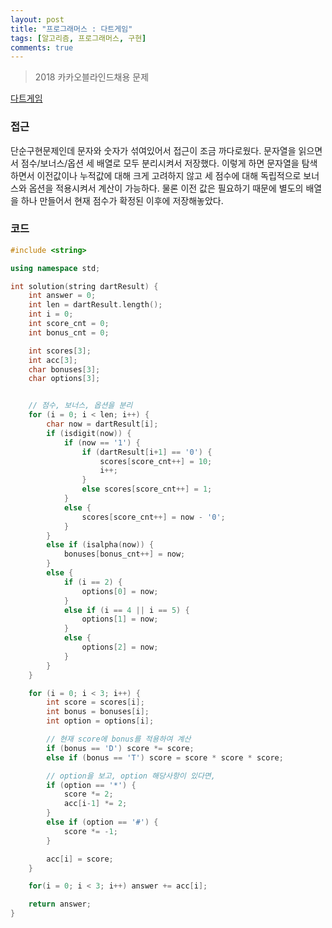 ```yaml
---
layout: post
title: "프로그래머스 : 다트게임"
tags: [알고리즘, 프로그래머스, 구현]
comments: true
---
```


> 2018 카카오블라인드채용 문제  

[다트게임](https://programmers.co.kr/learn/courses/30/lessons/17682)  

### 접근  
단순구현문제인데 문자와 숫자가 섞여있어서 접근이 조금 까다로웠다. 문자열을 읽으면서 점수/보너스/옵션 세 배열로 모두 분리시켜서 저장했다. 이렇게 하면 문자열을 탐색하면서 이전값이나 누적값에 대해 크게 고려하지 않고 세 점수에 대해 독립적으로 보너스와 옵션을 적용시켜서 계산이 가능하다. 물론 이전 값은 필요하기 때문에 별도의 배열을 하나 만들어서 현재 점수가 확정된 이후에 저장해놓았다.  

### 코드  
~~~c++
#include <string>

using namespace std;

int solution(string dartResult) {
    int answer = 0;
    int len = dartResult.length();
    int i = 0;
    int score_cnt = 0;
    int bonus_cnt = 0;

    int scores[3];
    int acc[3];
    char bonuses[3];
    char options[3];


    // 점수, 보너스, 옵션을 분리
    for (i = 0; i < len; i++) {
        char now = dartResult[i];
        if (isdigit(now)) {
            if (now == '1') {
                if (dartResult[i+1] == '0') {
                    scores[score_cnt++] = 10;
                    i++;
                }
                else scores[score_cnt++] = 1;
            }
            else {
                scores[score_cnt++] = now - '0';
            }
        }
        else if (isalpha(now)) {
            bonuses[bonus_cnt++] = now;
        }
        else {
            if (i == 2) {
                options[0] = now;
            }
            else if (i == 4 || i == 5) {
                options[1] = now;
            }
            else {
                options[2] = now;
            }
        }
    }

    for (i = 0; i < 3; i++) {
        int score = scores[i];
        int bonus = bonuses[i];
        int option = options[i];

        // 현재 score에 bonus를 적용하여 계산
        if (bonus == 'D') score *= score;
        else if (bonus == 'T') score = score * score * score;

        // option을 보고, option 해당사항이 있다면,
        if (option == '*') {
            score *= 2;
            acc[i-1] *= 2;
        }
        else if (option == '#') {
            score *= -1;
        }

        acc[i] = score;
    }

    for(i = 0; i < 3; i++) answer += acc[i];

    return answer;
}
~~~
